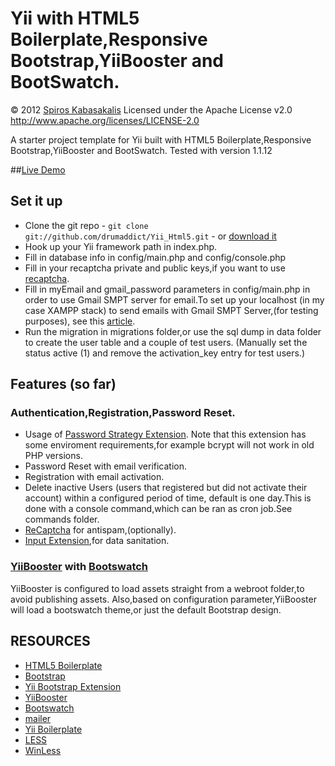 ﻿# Yii with HTML5 Boilerplate,Responsive Bootstrap,YiiBooster and BootSwatch.
 © 2012  [Spiros Kabasakalis](http://www.reverbnation.com/spiroskabasakalis)
 Licensed under the Apache License v2.0  
 http://www.apache.org/licenses/LICENSE-2.0  

A starter project template for Yii  built with HTML5 Boilerplate,Responsive Bootstrap,YiiBooster and BootSwatch.
Tested with version 1.1.12

##[Live Demo](http://yiiapp.kabasakalis.tk/)

## Set it up
- Clone the git repo - `git clone git://github.com/drumaddict/Yii_Html5.git` - or [download it](https://github.com/drumaddict/Yii_Html5/zipball/master)
- Hook up your Yii framework path in index.php.
- Fill in database info in config/main.php and config/console.php
- Fill in your recaptcha private and public keys,if you want to use [recaptcha](http://www.google.com/recaptcha).
- Fill in myEmail and gmail_password  parameters in config/main.php in order to use Gmail SMPT server
  for email.To set up your localhost (in my case XAMPP stack) to send emails with Gmail SMPT Server,(for testing purposes),
  see this [article](http://expertester.wordpress.com/2010/07/07/how-to-send-email-from-xampp-php/).
- Run the migration in migrations folder,or use the sql dump in data folder to create the user table and a couple of test users.
  (Manually set the status active (1) and remove the activation_key entry for test users.)

## Features (so far)

### Authentication,Registration,Password Reset.

- Usage of [Password Strategy Extension](http://www.yiiframework.com/extension/yii-password-strategies/).
  Note that this extension has some enviroment requirements,for example bcrypt will not work in old PHP versions.
- Password Reset with email verification.
- Registration with email  activation.
- Delete inactive Users (users that registered but did not activate their account) within a configured period of time,
   default is one day.This is done with a console command,which can be ran as cron job.See commands folder.
- [ReCaptcha](http://www.google.com/recaptcha) for antispam,(optionally).
- [Input Extension](http://www.yiiframework.com/extension/input/),for data sanitation.

### [YiiBooster](http://yii-booster.clevertech.biz/) with [Bootswatch](http://bootswatch.com/)

YiiBooster is configured to load assets straight from a webroot folder,to avoid publishing assets.
Also,based on configuration parameter,YiiBooster will load a bootswatch theme,or just the default Bootstrap design.



## RESOURCES

- [HTML5 Boilerplate](http://html5boilerplate.com/)
- [Bootstrap](http://twitter.github.com/bootstrap/)
- [Yii Bootstrap Extension](http://www.yiiframework.com/extension/bootstrap/)
- [YiiBooster](http://yii-booster.clevertech.biz/)
- [Bootswatch](http://bootswatch.com/)
- [mailer](http://www.yiiframework.com/extension/mailer/)
- [Yii Boilerplate](https://github.com/clevertech/YiiBoilerplate)
- [LESS]( http://lesscss.org/)
- [WinLess](http://winless.org/)


